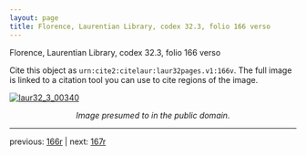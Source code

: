 ```yaml
---
layout: page
title: Florence, Laurentian Library, codex 32.3, folio 166 verso
---
```


Florence, Laurentian Library, codex 32.3, folio 166 verso

Cite this object as `urn:cite2:citelaur:laur32pages.v1:166v`.  The full image is linked to a citation tool you can use to cite regions of the image.

[![laur32_3_00340](http://www.homermultitext.org/iipsrv?IIIF=/project/homer/pyramidal/deepzoom/citelaur/laur32imgs/v1/laur32_3_00340.tif/full/800,/0/default.jpg)](http://www.homermultitext.org/ict2/?urn=urn:cite2:citelaur:laur32imgs.v1:laur32_3_00340) 

<p style="text-align: center; font-style: italic;">Image presumed to in the public domain.</p>

---

previous: [166r](../166r/) | next: [167r](../167r/)